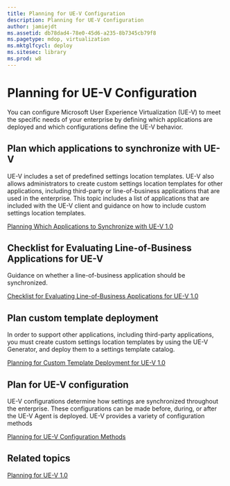```yaml
---
title: Planning for UE-V Configuration
description: Planning for UE-V Configuration
author: jamiejdt
ms.assetid: db78dad4-78e0-45d6-a235-8b7345cb79f8
ms.pagetype: mdop, virtualization
ms.mktglfcycl: deploy
ms.sitesec: library
ms.prod: w8
---
```



# Planning for UE-V Configuration


You can configure Microsoft User Experience Virtualization (UE-V) to meet the specific needs of your enterprise by defining which applications are deployed and which configurations define the UE-V behavior.

## Plan which applications to synchronize with UE-V


UE-V includes a set of predefined settings location templates. UE-V also allows administrators to create custom settings location templates for other applications, including third-party or line-of-business applications that are used in the enterprise. This topic includes a list of applications that are included with the UE-V client and guidance on how to include custom settings location templates.

[Planning Which Applications to Synchronize with UE-V 1.0](planning-which-applications-to-synchronize-with-ue-v-10.md)

## Checklist for Evaluating Line-of-Business Applications for UE-V


Guidance on whether a line-of-business application should be synchronized.

[Checklist for Evaluating Line-of-Business Applications for UE-V 1.0](checklist-for-evaluating-line-of-business-applications-for-ue-v-10.md)

## Plan custom template deployment


In order to support other applications, including third-party applications, you must create custom settings location templates by using the UE-V Generator, and deploy them to a settings template catalog.

[Planning for Custom Template Deployment for UE-V 1.0](planning-for-custom-template-deployment-for-ue-v-10.md)

## Plan for UE-V configuration


UE-V configurations determine how settings are synchronized throughout the enterprise. These configurations can be made before, during, or after the UE-V Agent is deployed. UE-V provides a variety of configuration methods

[Planning for UE-V Configuration Methods](planning-for-ue-v-configuration-methods.md)

## Related topics


[Planning for UE-V 1.0](planning-for-ue-v-10.md)

 

 





